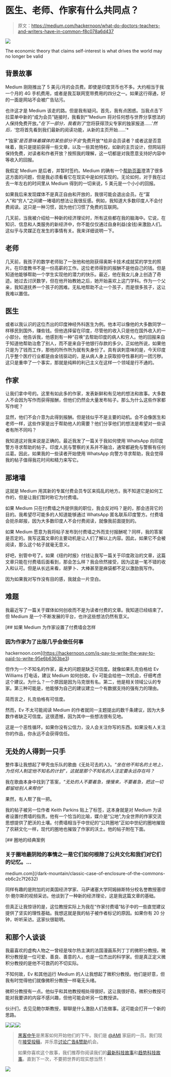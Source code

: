 # 医生、老师、作家有什么共同点？

> 原文：<https://medium.com/hackernoon/what-do-doctors-teachers-and-writers-have-in-common-f8c078a6d437>

![](img/4171c8e3738851246d9b9c1e1b16474e.png)

The economic theory that claims self-interest is what drives the world may no longer be valid

## 背景故事

Medium 刚刚推出了 5 美元/月的会员费。即使是印度货币也不多。大约相当于我一个月的 4G 手机费用，或者是我互联网宽带费用的四分之一。如果这行得通，好的一面是网站不会被广告玷污。

也许这才是 Medium 该走的路。但是我有疑问。首先，我有点困惑。当我点击下拉菜单中新的“成为会员”链接时，我看到*“Medium 将对任何想与世界分享想法的人保持免费开放。”*在下一部分，我看到了*‘您将获得顶尖专家的独家报道……’*然后，*‘您将首先看到我们最新的阅读功能，从新的主页开始……’*

*‘独家’*是否意味着媒体的某些部分不会*‘免费开放’*给非会员读者？或者这是否意味着，我只是提前获得一些文章，以及一些其他特权，如新的主页设计，但网站将保持免费，对读者和作者开放？按照我的理解，这一切都是对我愿意支持好内容中等收入的回报。

我假定 Medium 是后者，并暂时签约。Medium 的确有一个[帮助页面](https://help.medium.com/hc/en-us/articles/115004750267)澄清了很多这方面的问题，但是我必须看看它在现实中是如何实现的。无论如何，对于我在过去一年左右的时间里从 Medium 得到的一切来说，5 美元是一个小小的回报。

如果我后来发现媒体不是真正自由和开放的，我很可能会退出会员。在“富人”和“穷人”之间建一堵墙的想法让我很反感。例如，我知道大多数印度人不会付费阅读。这只是一种习惯，因为他们习惯了免费的互联网。

几天前，当我被介绍给一种新的经济理论时，所有这些都在我的脑海中。它说，在知识、信息和人类服务的新经济中，你不能仅仅通过自身利益(金钱)来激励人们。这似乎与灵媒正在发生的事情有关。我来详细说明一下。

## 老师

几天前，我孩子的数学老师贴了一张他和他刚获得奥斯卡技术成就奖的学生的照片。在印度教书不是一份高薪的工作。这位老师得到的报酬不是他自己的钱。但是知道他能够帮助一个学生实现他的潜力的快乐。最近，他在我女儿身上创造了奇迹。她过去讨厌数学，但在他开始教她之后，她开始喜欢上这门学科。作为一个父亲，我知道抚养一个孩子的困难。无私地帮助不止一个孩子，而是很多孩子，这让我难以置信。

## 医生

或者以我认识的这位杰出的印度神经外科医生为例。他本可以像他的大多数同学一样移民到国外，赚些钱。但他选择留在印度，尽管他的收入只是他在国外收入的一小部分。他告诉我，他感到有一种“召唤”去帮助印度的病人和穷人。他的回报来自于知道他帮助治愈了别人，而不是来自于他银行存款的多少。正如他所说，如果他只是为了钱而工作，那他的所作所为就有失身份了。具有讽刺意味的是，今天印度几乎整个医疗行业都是由金钱驱动的，是从病人身上获取掠夺性暴利的一团污秽。这只是重申了一个事实，那就是纯粹的利己主义在这样一个领域是行不通的。

## 作家

让我们拿中号的。这里有如此多的作家，发表新鲜和有见地的想法和故事。大多数人不会因为写作而获得报酬，但他们仍然会大量发布帖子。那么为什么这些作家都写作呢？

显然，他们不会介意为此得到报酬。但是钱似乎不是主要的动机。会不会像医生和老师一样，这些作家是出于帮助他人的需要？他们分享他们的想法是希望对一些读者有所不同吗？

我知道这对我来说是正确的。最近我发了一篇关于我如何使用 WhatsApp 向印度警方寻求帮助的帖子。印度人民与警察的关系并不融洽，通常都避免与警察有任何瓜葛。因此，如果我的一些读者开始使用 WhatsApp 向警方寻求帮助，我会觉得我的帖子值得我花时间和精力来写它。

## 那堵墙

这就是 Medium 用其新的专属付费会员专区来捣乱的地方。我不知道它是如何工作的，但是让我们暂时称它为付费墙。

如果 Medium 只在付费墙之外提供我的职位，我会反对吗？是的，那会违背它的目的。我希望尽可能多的人知道能够通过 WhatsApp 匿名联系印度警方。付费墙会扼杀邮报，因为大多数印度人不会付费阅读，就像我前面提到的。

如果 Medium 愿意为我将帖子发布到付费墙之外而支付报酬呢？同样，我的答案是否定的。我写这篇文章的主要动机是让人们了解以上内容。因此，如果它不会被阅读，那么这个帖子就毫无意义。

好吧，别管中号了。如果《纽约时报》付钱让我写一篇关于印度政治的文章，这篇文章只能在付费墙后面看到，那会怎么样？我会欣然接受，因为这是一笔不错的收入和认可。但是从长远来看，胡萝卜、大棒甚至是麻袋都不足以激励我写作。

因为如果我对写作没有目的感，我就会一片空白。

## 难题

我最近写了一篇关于媒体如何创收而不是为读者付费的文章。我知道已经结束了。但 Medium 是一个不断发展的平台，也许这些想法仍然有意义。

[](https://hackernoon.com/is-pay-to-write-the-way-to-paid-to-write-95e6b6363be3) [## 如果 Medium 为作家设置了付费墙会怎样

### 因为作家为了出版几乎会做任何事

hackernoon.com](https://hackernoon.com/is-pay-to-write-the-way-to-paid-to-write-95e6b6363be3) 

但作为一个不知名的作家，最大的问题是缺乏可信度。就像如果扎克伯格给 Ev Williams 打电话，建议 Medium 如何创收，Ev 可能会给他一次机会，仔细考虑这个建议。为什么？一个原因是因为马克很有名。第二，他是相关领域公认的专家。第三种可能是，他能够为自己的建议建立一个有数据支持的强有力的理由。

简而言之，扎克伯格有可信度。

然而，Ev 不太可能阅读 Medium 的作者就同一主题提出的数千条建议，因为大多数作者缺乏可信度。这很遗憾，因为其中一些想法很有见地。

这是一个恶性循环。如果你没有公信力，没人会关注你写的东西。如果没有人关注你的作品，你永远不会获得信任。

## 无处的人得到一只手

整件事让我想起了甲壳虫乐队的歌曲《无处可去的人》。*“坐在他不知名的土地上，为任何人制定他不知名的计划”，这就是那个不知名的人注定要永远存在吗？*

我在歌曲本身中找到了答案，*“无处的人不要着急，慢慢来，不要着急，把这一切都留给别人来帮你”*

果然，有人帮了我一把。

我的帖子被另一位作者 Keith Parkins 贴上了标签，这本身就是对 Medium 为读者设置付费墙的指责。他有一个恰当的比喻，媒介是“公地”,为全世界的作家交流思想提供了肥沃的土壤。付费墙相当于中世纪的“公共圈地”正如中世纪的圈地摧毁了农耕文化一样，现代的圈地也摧毁了作家的沃土。他的帖子附在下面。

[](/dark-mountain/classic-case-of-enclosure-of-the-commons-eb6c2c7f2632) [## 圈地的经典案例

### 关于圈地最阴险的事情之一是它们如何根除了公共文化和我们对它们的记忆。…

medium.com](/dark-mountain/classic-case-of-enclosure-of-the-commons-eb6c2c7f2632) 

同样有趣的是附加的对美国经济学家、马萨诸塞大学阿姆赫斯特分校名誉教授塞缪尔·鲍尔斯的视频采访。他谈到了一种新的经济理论，这是我这篇文章的基础。

但真正让我惊讶的是，这位教授实际上为我在“作家付费墙”帖子中的一些直觉建议提供了坚实的理性基础。我想这就是我的帖子被作者标记的原因。如果你有 20 分钟，听听采访。这家伙很聪明。

## 和那个人谈谈

我最喜欢的虚构人物之一曾经是埃尔热主演的法国漫画系列丁丁的微积分教授。微积分教授是一位可爱、善良、善意的人，也是一位杰出的科学家。但是真正定义微积分教授的是他不可救药的不切实际。

不知何故，Ev 和其他运行 Medium 的人让我想起了微积分教授。他们是好意，但我有时觉得他们就像微积分教授一样毫无头绪。

微积分教授有一点。他似乎和其他教授相处得很好。这让我很好奇。微积分教授可能对我要讲的内容不感兴趣，但他可能会听另一位教授讲。

伙计们，去见见鲍尔斯教授，聊聊是什么激励人们去做事。这可能会打开一个新的思路。

[![](img/50ef4044ecd4e250b5d50f368b775d38.png)](http://bit.ly/HackernoonFB)[![](img/979d9a46439d5aebbdcdca574e21dc81.png)](https://goo.gl/k7XYbx)[![](img/2930ba6bd2c12218fdbbf7e02c8746ff.png)](https://goo.gl/4ofytp)

> [黑客中午](http://bit.ly/Hackernoon)是黑客如何开始他们的下午。我们是 [@AMI](http://bit.ly/atAMIatAMI) 家庭的一员。我们现在[接受投稿](http://bit.ly/hackernoonsubmission)，并乐意[讨论广告&赞助](mailto:partners@amipublications.com)机会。
> 
> 如果你喜欢这个故事，我们推荐你阅读我们的[最新科技故事](http://bit.ly/hackernoonlatestt)和[趋势科技故事](https://hackernoon.com/trending)。直到下一次，不要把世界的现实想当然！

![](img/be0ca55ba73a573dce11effb2ee80d56.png)